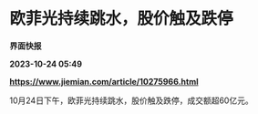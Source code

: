 # 欧菲光持续跳水，股价触及跌停
**界面快报**

**2023-10-24 05:49**

**https://www.jiemian.com/article/10275966.html**

10月24日下午，欧菲光持续跳水，股价触及跌停，成交额超60亿元。
